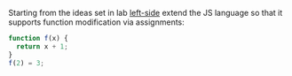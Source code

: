 Starting from the ideas set in lab [left-side](https://ull-pl.vercel.app/labs/left-side) extend the JS language so that it supports
function modification via assignments:

```js
function f(x) {
  return x + 1;
}
f(2) = 3;
```